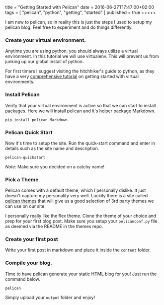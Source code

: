 title = "Getting Started with Pelican"
date = 2016-06-27T17:47:00+02:00
tags = [
    "pelican",
    "python",
    "getting",
    "started"
]
published = true
+++++

I am new to pelican, so in reality this is just the steps I used to setup my pelican blog. Feel free to experiment and do things differently.

### Create your virtual environment.

Anytime you are using python, you should always utilize a virtual environment. In this tutorial we will use virtualenv. This will prevent us from junking up our global install of python. 

For first timers I suggest visiting the hitchhiker's guide to python, as they have a very [comprehensive tutorial](http://docs.python-guide.org/en/latest/dev/virtualenvs/) on getting started with virtual environments.

### Install Pelican

Verify that your virtual environment is active so that we can start to install packages. Here we will install pelican and it's helper package Markdown.

```
pip install pelican Markdown
```

### Pelican Quick Start

Now it's time to setup the site. Run the quick-start command and enter in details such as the site name and description.

```
pelican-quickstart
```

*Note:* Make sure you decided on a catchy name!

### Pick a Theme

Pelican comes with a default theme, which I personally dislike. It just doesn't capture my personality very well. Luckily there is a site called [pelican themes](https://github.com/getpelican/pelican-themes) that will give us a good selection of 3rd party themes we can use on our site.

I personally really like the flex theme. Clone the theme of your choice and prep for your first blog post. Make sure you setup your `pelicanconf.py` file as deemed via the README in the themes repo.

### Create your first post

Write your first post in markdown and place it inside the `content` folder. 

### Compile your blog.

Time to have pelican generate your static HTML blog for you! Just run the command below. 

```
pelican
```

Simply upload your `output` folder and enjoy!